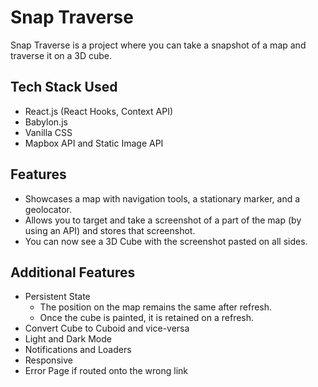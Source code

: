 # Snap Traverse

Snap Traverse is a project where you can take a snapshot of a map and traverse it on a 3D cube.

## Tech Stack Used
 - React.js (React Hooks, Context API)
 - Babylon.js
 - Vanilla CSS
 - Mapbox API and Static Image API

## Features
- Showcases a map with navigation tools, a stationary marker, and a geolocator. 
- Allows you to target and take a screenshot of a part of the map (by using an API) and stores that screenshot.
- You can now see a 3D Cube with the screenshot pasted on all sides.

## Additional Features
- Persistent State 
    - The position on the map remains the same after refresh. 
    - Once the cube is painted, it is retained on a refresh.
- Convert Cube to Cuboid and vice-versa
- Light and Dark Mode
- Notifications and Loaders
- Responsive
- Error Page if routed onto the wrong link

